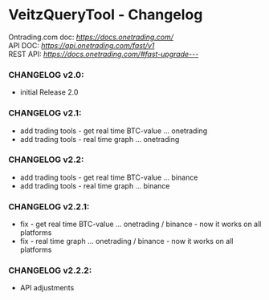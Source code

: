 
# VeitzQueryTool - Changelog

Ontrading.com doc: *https://docs.onetrading.com/*  
API DOC: *https://api.onetrading.com/fast/v1*   
REST API: *https://docs.onetrading.com/#fast-upgrade---*

### CHANGELOG v2.0:
- initial Release 2.0

### CHANGELOG v2.1:
- add trading tools - get real time BTC-value ... onetrading
- add trading tools - real time graph ... onetrading

### CHANGELOG v2.2:
- add trading tools - get real time BTC-value ... binance
- add trading tools - real time graph ... binance

### CHANGELOG v2.2.1:
- fix - get real time BTC-value ... onetrading / binance - now it works on all platforms
- fix - real time graph ... onetrading / binance - now it works on all platforms

### CHANGELOG v2.2.2:
- API adjustments